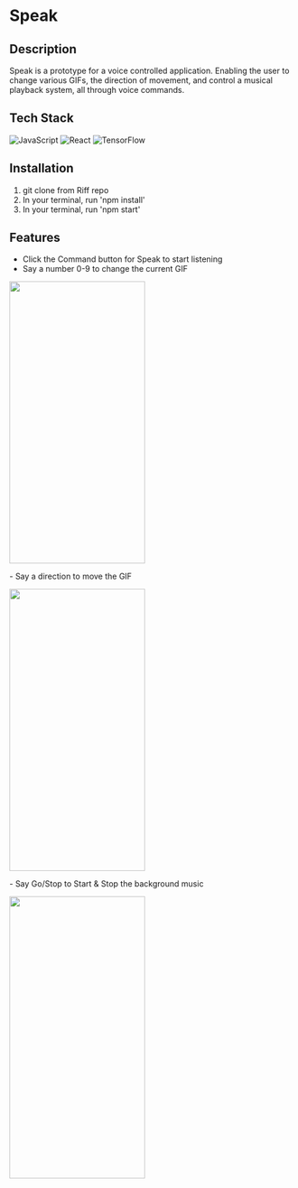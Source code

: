 # Speak

## Description
Speak is a prototype for a voice controlled application. Enabling the user to change various GIFs, the direction of movement, and control a musical playback system, all through voice commands.

## Tech Stack
![JavaScript](https://img.shields.io/badge/javascript-%23323330.svg?style=for-the-badge&logo=javascript&logoColor=%23F7DF1E)
![React](https://img.shields.io/badge/-ReactJs-61DAFB?logo=react&logoColor=white)
![TensorFlow](https://img.shields.io/badge/TensorFlow-316192?style=for-the-badge&logo=TensorFlow&logoColor=orange)


## Installation
1. git clone from Riff repo
1. In your terminal, run 'npm install'
1. In your terminal, run 'npm start'

## Features
- Click the Command button for Speak to start listening
- Say a number 0-9 to change the current GIF
<p float="left">
  <img src=".src/MVP09.gif" width="240" height="500"/>
</p>
- Say a direction to move the GIF
<p float="left">
  <img src=".src/MVPMove.gif" width="240" height="500"/>
</p>
- Say Go/Stop to Start & Stop the background music
<p float="left">
  <img src=".src/MVPGo.gif" width="240" height="500"/>
</p>
